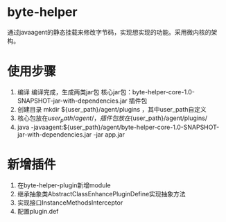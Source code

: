# byte-helper
通过javaagent的静态挂载来修改字节码，实现想实现的功能。采用微内核的架构。

# 使用步骤
1. 编译
编译完成，生成两类jar包
核心jar包：byte-helper-core-1.0-SNAPSHOT-jar-with-dependencies.jar
插件包
2. 创建目录
mkdir ${user_path}/agent/plugins ，其中user_path自定义
3. 核心包放在${user_path}/agent/，插件包放在${user_path}/agent/plugins/
4. java -javaagent:${user_path}/agent/byte-helper-core-1.0-SNAPSHOT-jar-with-dependencies.jar -jar app.jar

# 新增插件
1. 在byte-helper-plugin新增module
2. 继承抽象类AbstractClassEnhancePluginDefine实现抽象方法
3. 实现接口InstanceMethodsInterceptor
4. 配置plugin.def
